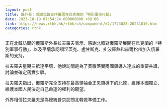 ```yaml
---
layout: post
title: 俄外長：感謝北韓支持俄國在烏克蘭的「特別軍事行動」
date: 2023-10-19 07:54:24.000000000 +08:00
link: https://news.rthk.hk/rthk/ch/component/k2/1723828-20231019.htm
categories: rthk
---
```


正在北韓訪問的俄羅斯外長拉夫羅夫表示，感謝北韓對俄羅斯展開在烏克蘭的「特別軍事行動」，以及平壤承認頓涅茨克、盧甘斯克、扎波羅熱和赫爾松州加入俄羅斯的支持。

拉夫羅夫星期三抵達平壤，他說訪問是為了貫徹落實兩國領導人達成的重要共識，討論並確定落實步驟。

拉夫羅夫指出，俄羅斯完全支持在最高領袖金正恩領導下的北韓，維護本國獨立、維護本國人民決定自己命運的權利的願望。

外界相信拉夫羅夫是為總統普京訪問北韓做準備工作。

